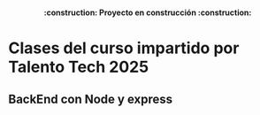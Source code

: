 <h4 align="center">
:construction: Proyecto en construcción :construction:
</h4>

# Clases del curso impartido por Talento Tech 2025
## BackEnd con Node y express

